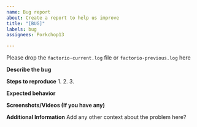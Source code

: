 ```yaml
---
name: Bug report
about: Create a report to help us improve
title: "[BUG]"
labels: bug
assignees: Porkchop13

---
```


Please drop the `factorio-current.log` file or `factorio-previous.log` here

**Describe the bug**


**Steps to reproduce**
1. 
2. 
3. 

**Expected behavior**


**Screenshots/Videos (If you have any)**



**Additional Information**
Add any other context about the problem here?
